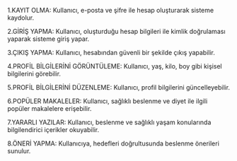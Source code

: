 
1.KAYIT OLMA: Kullanıcı, e-posta ve şifre ile hesap oluşturarak sisteme kaydolur.

2.GİRİŞ YAPMA: Kullanıcı, oluşturduğu hesap bilgileri ile kimlik doğrulaması yaparak sisteme giriş yapar.

3.ÇIKIŞ YAPMA: Kullanıcı, hesabından güvenli bir şekilde çıkış yapabilir.

4.PROFİL BİLGİLERİNİ GÖRÜNTÜLEME: Kullanıcı, yaş, kilo, boy gibi kişisel bilgilerini görebilir.

5.PROFİL BİLGİLERİNİ DÜZENLEME: Kullanıcı, profil bilgilerini güncelleyebilir.

6.POPÜLER MAKALELER: Kullanıcı, sağlıklı beslenme ve diyet ile ilgili popüler makalelere erişebilir.

7.YARARLI YAZILAR: Kullanıcı, beslenme ve sağlıklı yaşam konularında bilgilendirici içerikler okuyabilir.

8.ÖNERİ YAPMA: Kullanıcıya, hedefleri doğrultusunda beslenme önerileri sunulur.

